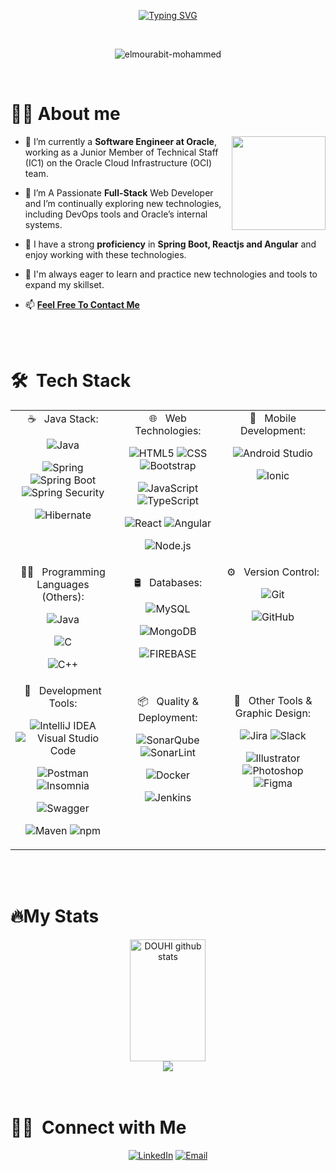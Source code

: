 <div align="center">
    
[![Typing SVG](https://readme-typing-svg.herokuapp.com?font=Russo+One&weight=800&duration=2000&pause=1000&color=BB1112&center=true&vCenter=true&width=435&lines=Hello%2C+I'm+El+mourabit+Mohammed;Software+Engineer)](https://git.io/typing-svg)

</div>

</br>
<p align="center"> <img src="https://komarev.com/ghpvc/?username=elmourabit-mohammed&label=Profile%20views&color=0e75b6&style=flat-square" alt="elmourabit-mohammed" /> </p>
</br>

<h1><b>🙋‍♂️</b> About me</h1>
<img align='right' src="https://github.com/ElMourabit-Mohammed/ElMourabit-Mohammed/assets/101054444/2ff4e2c2-084e-47be-ad3a-da61659f07b2" width="150">

- 🔭 I’m currently a **Software Engineer at Oracle**, working as a Junior Member of Technical Staff (IC1) on the Oracle Cloud Infrastructure (OCI) team.

- 🌱 I’m A Passionate **Full-Stack** Web Developer and I’m continually exploring new technologies, including DevOps tools and Oracle’s internal systems.

- 💪 I have a strong **proficiency** in **Spring Boot, Reactjs and Angular** and enjoy working with these technologies.

- 🧰 I'm always eager to learn and practice new technologies and tools to expand my skillset.

- 📫 **<a href='mailto:elmourabitmohammed00@gmail.com'>Feel Free To Contact Me</a>**


</br>
</br>


<h1> 🛠 &nbsp;Tech Stack</h1>
<table>
    <tr>
        <td valign="top" width="33%">
            <div align="center">
☕ &nbsp; Java Stack:


  
  ![Java](https://img.shields.io/badge/Java-323330.svg?style=for-the-badge&logo=java&logoColor=)
  
  ![Spring](https://img.shields.io/badge/Spring-6DB33F.svg?style=for-the-badge&logo=Spring&logoColor=white)
  ![Spring Boot](https://img.shields.io/badge/Spring%20Boot-6DB33F.svg?style=for-the-badge&logo=Spring-Boot&logoColor=white)
  ![Spring Security](https://img.shields.io/badge/Spring%20Security-6DB33F.svg?style=for-the-badge&logo=Spring-Security&logoColor=white)
  
  ![Hibernate](https://img.shields.io/badge/Hibernate-59666C.svg?style=for-the-badge&logo=Hibernate&logoColor=white)
            </div>
        </td>
        <td valign="top" width="33%">
            <div align="center">
🌐 &nbsp; Web Technologies:

  ![HTML5](https://img.shields.io/badge/HTML5-E34F26.svg?style=for-the-badge&logo=HTML5&logoColor=white)
  ![CSS](https://img.shields.io/badge/CSS3-1572B6.svg?style=for-the-badge&logo=CSS3&logoColor=white)
   ![Bootstrap](https://img.shields.io/badge/Bootstrap-7952B3.svg?style=for-the-badge&logo=Bootstrap&logoColor=white)
  
  ![JavaScript](https://img.shields.io/badge/JavaScript-F7DF1E.svg?style=for-the-badge&logo=JavaScript&logoColor=black)
  ![TypeScript](https://img.shields.io/badge/TypeScript-3178C6.svg?style=for-the-badge&logo=TypeScript&logoColor=white)
  
  ![React](https://img.shields.io/badge/React-61DAFB.svg?style=for-the-badge&logo=React&logoColor=black)
  ![Angular](https://img.shields.io/badge/Angular-DD0031.svg?style=for-the-badge&logo=Angular&logoColor=white)
  
  ![Node.js](https://img.shields.io/badge/Node.js-339933.svg?style=for-the-badge&logo=nodedotjs&logoColor=white)
            </div>
        </td>
        <td valign="top" width="33%">
            <div align="center">
📱 &nbsp; Mobile Development:

  ![Android Studio](https://img.shields.io/badge/Android%20Studio-3DDC84.svg?style=for-the-badge&logo=Android-Studio&logoColor=white)
  
  ![Ionic](https://img.shields.io/badge/Ionic-3880FF.svg?style=for-the-badge&logo=Ionic&logoColor=white)
            </div>
        </td>
    </tr>
    <tr>
        <td valign="top" width="33%">
            <div align="center">
👨‍💻 &nbsp; Programming Languages (Others):

  ![Java](https://img.shields.io/badge/Java-323330.svg?style=for-the-badge&logo=java&logoColor=white)
  
   ![C](https://img.shields.io/badge/C-A8B9CC.svg?style=for-the-badge&logo=C&logoColor=black)
  
   ![C++](https://img.shields.io/badge/C++-00599C.svg?style=for-the-badge&logo=C++&logoColor=white)
            </div>
        </td>
        <td valign="top" width="33%">
            <div align="center">

🛢 &nbsp; Databases:

  ![MySQL](https://img.shields.io/badge/MySQL-4479A1.svg?style=for-the-badge&logo=MySQL&logoColor=white)
  
  ![MongoDB](https://img.shields.io/badge/MongoDB-47A248.svg?style=for-the-badge&logo=MongoDB&logoColor=white)
  
  ![FIREBASE](https://img.shields.io/badge/Firebase-FFCA28.svg?style=for-the-badge&logo=Firebase&logoColor=black)
            </div>
        </td>
        <td valign="top" width="33%">
            <div align="center">
⚙️ &nbsp; Version Control:

  ![Git](https://img.shields.io/badge/Git-F05032.svg?style=for-the-badge&logo=Git&logoColor=white)
  
  ![GitHub](https://img.shields.io/badge/GitHub-181717.svg?style=for-the-badge&logo=GitHub&logoColor=white)
            </div>
        </td>
    </tr>
    <tr>
        <td valign="top" width="33%">
            <div align="center">
🔧 &nbsp; Development Tools:

  ![IntelliJ IDEA](https://img.shields.io/badge/IntelliJ%20IDEA-000000.svg?style=for-the-badge&logo=IntelliJ-IDEA&logoColor=white)
  ![Visual Studio Code](https://img.shields.io/badge/Visual%20Studio%20Code-007ACC.svg?style=for-the-badge&logo=Visual-Studio-Code&logoColor=white)
  
  ![Postman](https://img.shields.io/badge/Postman-FF6C37.svg?style=for-the-badge&logo=Postman&logoColor=white)
  ![Insomnia](https://img.shields.io/badge/Insomnia-4000BF.svg?style=for-the-badge&logo=Insomnia&logoColor=white)
  
  ![Swagger](https://img.shields.io/badge/Swagger-85EA2D.svg?style=for-the-badge&logo=Swagger&logoColor=black)
  
   ![Maven](https://img.shields.io/badge/Apache%20Maven-C71A36.svg?style=for-the-badge&logo=Apache-Maven&logoColor=white)
  ![npm](https://img.shields.io/badge/npm-CB3837.svg?style=for-the-badge&logo=npm&logoColor=white)
            </div>
        </td>
        <td valign="top" width="33%">
            <div align="center">
  
📦 &nbsp; Quality & Deployment:

  ![SonarQube](https://img.shields.io/badge/SonarQube-4E9BCD.svg?style=for-the-badge&logo=SonarQube&logoColor=white)
  ![SonarLint](https://img.shields.io/badge/SonarLint-CB2029.svg?style=for-the-badge&logo=SonarLint&logoColor=white)
  
  ![Docker](https://img.shields.io/badge/Docker-2496ED.svg?style=for-the-badge&logo=Docker&logoColor=white)
  
  ![Jenkins](https://img.shields.io/badge/Jenkins-D24939.svg?style=for-the-badge&logo=Jenkins&logoColor=white)
            </div>
        </td>
        <td valign="top" width="33%">
            <div align="center">
  
🎨 &nbsp; Other Tools & Graphic Design:

![Jira](https://img.shields.io/badge/Jira-0052CC.svg?style=for-the-badge&logo=Jira&logoColor=white)
  ![Slack](https://img.shields.io/badge/Slack-4A154B.svg?style=for-the-badge&logo=Slack&logoColor=white)

  ![Illustrator](https://img.shields.io/badge/Adobe%20Illustrator-FF9A00.svg?style=for-the-badge&logo=Adobe-Illustrator&logoColor=white)
  ![Photoshop](https://img.shields.io/badge/Adobe%20Photoshop-31A8FF.svg?style=for-the-badge&logo=Adobe-Photoshop&logoColor=white)
  ![Figma](https://img.shields.io/badge/Figma-F24E1E.svg?style=for-the-badge&logo=Figma&logoColor=white)
            </div>
        </td>
    </tr>
<table>


</br>
</br>


<h1><b>🔥️</b>My Stats</h1>

<div align="center">
  <div align="center">  
  <img width="49%" height="195px" src="https://github-readme-stats.vercel.app/api?username=ElMourabit-Mohammed&show_icons=true&count_private=true&hide_border=true&title_color=787b7f&icon_color=787b7f&text_color=c9d1d9&bg_color=0d1117" alt="DOUHI github stats" /> 
</div>
  <a>
     <img  src="https://github-profile-summary-cards.vercel.app/api/cards/profile-details?username=ElMourabit-Mohammed&theme=github_dark&show_icons=true" />
  </a>
</div>

</br>
</br>


<h1>🤝🏻 &nbsp;Connect with Me </h3>
<p align="center">
<a href="https://www.linkedin.com/in/elmourabitmohammed00/"><img alt="LinkedIn" src="https://img.shields.io/badge/LinkedIn-0A66C2.svg?style=for-the-badge&logo=LinkedIn&logoColor=white"></a>
<a href="mailto:elmourabitmohammed00@gmail.com"><img alt="Email" src="https://img.shields.io/badge/Gmail-EA4335.svg?style=for-the-badge&logo=Gmail&logoColor=white"></a>
</p>
